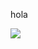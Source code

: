 
hola

<a href="https://portal.azure.com/#create/Microsoft.Template/uri/https%3A%2F%2Fraw.githubusercontent.com%2FSickBoy87%2Fnubeplus%2Fmaster%2Fdemonubeplus%2Floquesea.json" target="_blank">
    <img src="http://azuredeploy.net/deploybutton.png"/>
</a>
